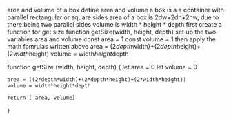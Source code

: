 area and volume of a box
define area and volume
a box is a a container with parallel rectangular or square sides
area of a box is 2dw+2dh+2hw, due to there being two parallel sides
volume is width * height * depth
first create a function for get size
function getSize(width, height, depth)
set up the two variables area and volume
const area = 1
const volume = 1
then apply the math fomrulas written above
 area = (2*depth*width)+(2*depth*height)+(2*width*height)
 volume = width*height*depth

function getSize (width, height, depth) {
    let area = 0
    let volume = 0

    area = ((2*depth*width)+(2*depth*height)+(2*width*height))
    volume = width*height*depth

    return [ area, volume]
}
